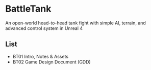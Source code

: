 # BattleTank
An open-world head-to-head tank fight with simple AI, terrain, and advanced control system in Unreal 4

## List
* BT01 Intro, Notes & Assets
* BT02 Game Design Document (GDD)

